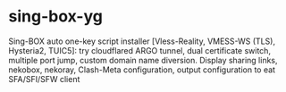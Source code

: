 # sing-box-yg
Sing-BOX auto one-key script installer [Vless-Reality, VMESS-WS (TLS), Hysteria2, TUIC5]: try cloudflared ARGO tunnel, dual certificate switch, multiple port jump, custom domain name diversion. Display sharing links, nekobox, nekoray, Clash-Meta configuration, output configuration to eat SFA/SFI/SFW client
